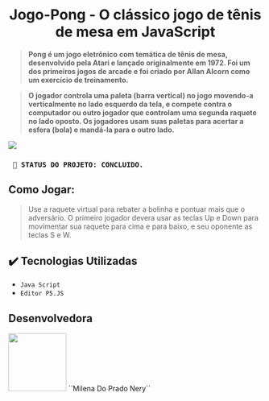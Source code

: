 <h1 align="center"> Jogo-Pong - O clássico jogo de tênis de mesa em JavaScript </h1>


>   **Pong é um jogo eletrônico com temática de tênis de mesa, desenvolvido pela Atari e lançado originalmente em 1972.
 Foi um dos primeiros jogos de arcade e foi criado por Allan Alcorn como um exercício de treinamento.**

>   **O jogador controla uma paleta (barra vertical) no jogo movendo-a verticalmente no lado esquerdo da tela, e compete 
 contra o computador ou outro jogador que controlam uma segunda raquete no lado oposto. Os jogadores usam suas paletas
 para acertar a esfera (bola) e mandá-la para o outro lado.**



<img src="https://github.com/Milenaprado9999/Jogo-Pong/assets/50625429/95f2ffee-b5f1-4cb5-96e3-3f0076a2af10">


 ### `` 🔳 STATUS DO PROJETO: CONCLUIDO.``

 
## Como Jogar:
> Use a raquete virtual para rebater a bolinha e pontuar mais que o adversário. 
 O primeiro jogador devera usar as teclas Up e Down para movimentar sua raquete
 para cima e para baixo, e seu oponente as teclas S e W.


## ✔️ Tecnologias Utilizadas
- ``Java Script``
- ``Editor P5.JS``


## Desenvolvedora
<img src="https://github.com/Milenaprado9999/Jogo-Pong/assets/50625429/1ad6f12f-d1db-4c1a-89a4-a03f79abfc6d)" width=115>
 ``Milena Do Prado Nery``

